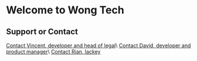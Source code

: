 # Welcome to Wong Tech

## Support or Contact

[Contact Vincent, developer and head of legal](mailto:wongtech@vincemacri.ca)\\
[Contact David, developer and product manager](mailto:david.daniel.white@gmail.com)\\
[Contact Rian, lackey](mailto:rpwaterson@gmail.com)
